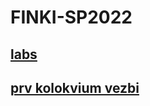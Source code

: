# FINKI-SP2022
## [labs](https://github.com/SlaVcE14/FINKI-SP2022/tree/main/labs#lab-zadaci)
## [prv kolokvium vezbi](https://github.com/SlaVcE14/FINKI-SP2022/tree/main/prv%20kolokvium%20vezbi)
